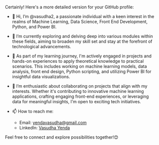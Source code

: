 Certainly! Here's a more detailed version for your GitHub profile:

- 👋 Hi, I’m @vasudha2, a passionate individual with a keen interest in the realms of Machine Learning, Data Science, Front End Development, Python, and Power BI.

- 👀 I’m currently exploring and delving deep into various modules within these fields, aiming to broaden my skill set and stay at the forefront of technological advancements.

- 🌱 As part of my learning journey, I'm actively engaged in projects and hands-on experiences to apply theoretical knowledge to practical scenarios. This includes working on machine learning models, data analysis, front end design, Python scripting, and utilizing Power BI for insightful data visualizations.

- 💞️ I’m enthusiastic about collaborating on projects that align with my interests. Whether it's contributing to innovative machine learning applications, crafting engaging front-end experiences, or leveraging data for meaningful insights, I'm open to exciting tech initiatives.

- 📫 How to reach me: 
  - Email: yendavasudha@gmail.com
  - LinkedIn: [Vasudha Yenda](https://www.linkedin.com/in/vasudha-yenda-978727192)

Feel free to connect and explore possibilities together!😊


